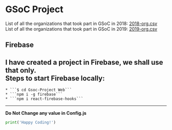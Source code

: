 # GSoC Project

List of all the organizations that took part in GSoC in 2018: [2018-org.csv](https://github.com/Kushagraw12/GSoC-Project/blob/master/Data/2018-orgs.csv)
<br>
List of all the organizations that took part in GSoC in 2019: [2019-org.csv](https://github.com/Kushagraw12/GSoC-Project/blob/master/Data/2019-orgs.csv)

## Firebase

I have created a project in Firebase, we shall use that only.
<br />
Steps to start Firebase locally: 
---
    * ```$ cd Gsoc-Project Web```
    * ```npm i -g firebase```
    * ```npm i react-firebase-hooks```
---
<b>Do Not Change any value in Config.js</b>

```python
print('Happy Coding!')
```
